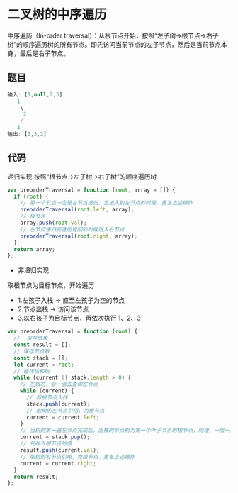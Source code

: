 # 二叉树的中序遍历

中序遍历（In-order traversal）：从根节点开始，按照“左子树->根节点->右子树”的顺序遍历树的所有节点。即先访问当前节点的左子节点，然后是当前节点本身，最后是右子节点。

## 题目

```js
输入: [1,null,2,3]
   1
    \
     2
    /
   3
输出: [1,3,2]


```

## 代码

递归实现,按照“根节点->左子树->右子树”的顺序遍历树

```js
var preorderTraversal = function (root, array = []) {
  if (root) {
    // 第一个节点一定是左节点递归，当进入到左节点的时候，重复上述操作
    preorderTraversal(root.left, array);
    // 根节点
    array.push(root.val);
    // 左节点递归完逐层返回的时候进入右节点
    preorderTraversal(root.right, array);
  }
  return array;
};
```

- 非递归实现

取根节点为目标节点，开始遍历

- 1.左孩子入栈 -> 直至左孩子为空的节点
- 2.节点出栈 -> 访问该节点
- 3.以右孩子为目标节点，再依次执行 1、2、3

```js
var preorderTraversal = function (root) {
  //  保存结果
  const result = [];
  // 保存节点数
  const stack = [];
  let current = root;
  // 循环栈和树
  while (current || stack.length > 0) {
    // 左根右，会一直去查询左节点
    while (current) {
      // 将根节点入栈
      stack.push(current);
      // 取树的左节点引用，为根节点
      current = current.left;
    }
    // 当树的第一遍左节点完成后，出栈的节点树为第一个叶子节点的根节点，同理，一层一层出栈类似于递归函数，一层一层出函数栈执行
    current = stack.pop();
    // 先存入根节点的值
    result.push(current.val);
    // 取树的右节点引用，为根节点，重复上述操作
    current = current.right;
  }
  return result;
};
```
